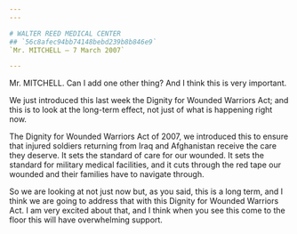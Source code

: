 ```yaml
---
---

# WALTER REED MEDICAL CENTER
## `56c8afec94bb74148bebd239b8b846e9`
`Mr. MITCHELL — 7 March 2007`

---
```



Mr. MITCHELL. Can I add one other thing? And I think this is very 
important.

We just introduced this last week the Dignity for Wounded Warriors 
Act; and this is to look at the long-term effect, not just of what is 
happening right now.

The Dignity for Wounded Warriors Act of 2007, we introduced this to 
ensure that injured soldiers returning from Iraq and Afghanistan 
receive the care they deserve. It sets the standard of care for our 
wounded. It sets the standard for military medical facilities, and it 
cuts through the red tape our wounded and their families have to 
navigate through.

So we are looking at not just now but, as you said, this is a long 
term, and I think we are going to address that with this Dignity for 
Wounded Warriors Act. I am very excited about that, and I think when 
you see this come to the floor this will have overwhelming support.